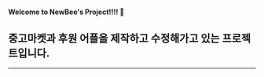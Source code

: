 #### Welcome to NewBee's Project!!!! 👋


## 중고마켓과 후원 어플을 제작하고 수정해가고 있는 프로젝트입니다.
---------------------------------------------------------------------------------------------------------------------------
<!--
**OhMinWook/OhMinWook** is a ✨ _special_ ✨ repository because its `README.md` (this file) appears on your GitHub profile.

Here are some ideas to get you started:

- 🔭 I’m currently working on ...
- 🌱 I’m currently learning ...
- 👯 I’m looking to collaborate on ...
- 🤔 I’m looking for help with ...
- 💬 Ask me about ...
- 📫 How to reach me: ...
- 😄 Pronouns: ...
- ⚡ Fun fact: ...
-->

